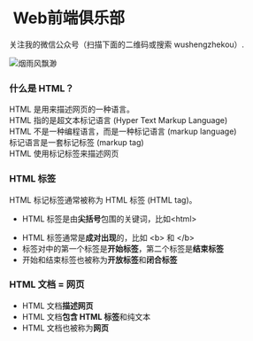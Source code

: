 #  Web前端俱乐部

关注我的微信公众号（扫描下面的二维码或搜索 wushengzhekou）.

![烟雨风飘渺](https://mp.weixin.qq.com/misc/getqrcode?fakeid=3220043968&token=405050086&style=1)  

###  什么是 HTML？  
HTML 是用来描述网页的一种语言。  
HTML 指的是超文本标记语言 (Hyper Text Markup Language)  
HTML 不是一种编程语言，而是一种标记语言 (markup language)  
标记语言是一套标记标签 (markup tag)  
HTML 使用标记标签来描述网页  

###  HTML 标签  
HTML 标记标签通常被称为 HTML 标签 (HTML tag)。  
  +  HTML 标签是由**尖括号**包围的关键词，比如&lt;html&gt;  
  -  HTML 标签通常是**成对出现**的，比如 &lt;b&gt; 和 &lt;/b&gt;  
  - 标签对中的第一个标签是**开始标签**，第二个标签是**结束标签**  
  -  开始和结束标签也被称为**开放标签**和**闭合标签**  
  
###  HTML 文档 = 网页  
  -  HTML 文档**描述网页**  
  -  HTML 文档**包含 HTML 标签**和纯文本  
  -  HTML 文档也被称为**网页**  
  
